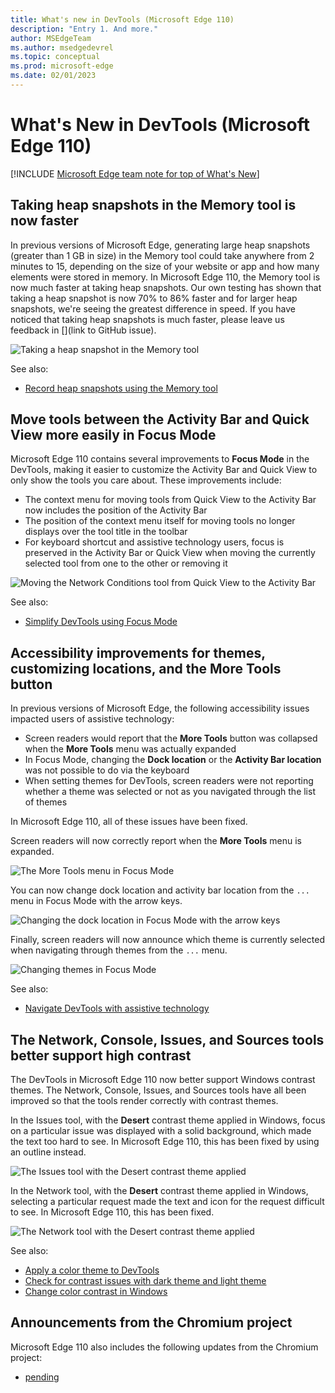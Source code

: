 ```yaml
---
title: What's new in DevTools (Microsoft Edge 110)
description: "Entry 1. And more."
author: MSEdgeTeam
ms.author: msedgedevrel
ms.topic: conceptual
ms.prod: microsoft-edge
ms.date: 02/01/2023
---
```

# What's New in DevTools (Microsoft Edge 110)

[!INCLUDE [Microsoft Edge team note for top of What's New](../../includes/edge-whats-new-note.md)]


<!-- ====================================================================== -->
## Taking heap snapshots in the Memory tool is now faster

<!-- Subtitle: When taking a heap snapshot greater than 1 GB in size, the time spent generating the snapshot in the Memory tool is at least 70% faster. -->

In previous versions of Microsoft Edge, generating large heap snapshots (greater than 1 GB in size) in the Memory tool could take anywhere from 2 minutes to 15, depending on the size of your website or app and how many elements were stored in memory.  In Microsoft Edge 110, the Memory tool is now much faster at taking heap snapshots.  Our own testing has shown that taking a heap snapshot is now 70% to 86% faster and for larger heap snapshots, we're seeing the greatest difference in speed.  If you have noticed that taking heap snapshots is much faster, please leave us feedback in [](link to GitHub issue).

![Taking a heap snapshot in the Memory tool](./devtools-110-images/faster-heap-snapshot.png)

See also:
* [Record heap snapshots using the Memory tool](../../../memory-problems/heap-snapshots.md#take-a-snapshot)

## Move tools between the Activity Bar and Quick View more easily in Focus Mode

<!-- Subtitle: Customize both the Activity Bar and Quick View in Focus Mode to see only the tools you care about. -->
Microsoft Edge 110 contains several improvements to **Focus Mode** in the DevTools, making it easier to customize the Activity Bar and Quick View to only show the tools you care about.  These improvements include:
- The context menu for moving tools from Quick View to the Activity Bar now includes the position of the Activity Bar
- The position of the context menu itself for moving tools no longer displays over the tool title in the toolbar
- For keyboard shortcut and assistive technology users, focus is preserved in the Activity Bar or Quick View when moving the currently selected tool from one to the other or removing it

![Moving the Network Conditions tool from Quick View to the Activity Bar](./devtools-110-images/focus-mode-moving-tools-context-menu.png)

See also:
* [Simplify DevTools using Focus Mode](../../../experimental-features/focus-mode.md)

## Accessibility improvements for themes, customizing locations, and the More Tools button

<!-- Subtitle: Using assistive technology like screen readers and keyboard shortcuts with the DevTools is now easier. -->

In previous versions of Microsoft Edge, the following accessibility issues impacted users of assistive technology:
- Screen readers would report that the **More Tools** button was collapsed when the **More Tools** menu was actually expanded
- In Focus Mode, changing the **Dock location** or the **Activity Bar location** was not possible to do via the keyboard
- When setting themes for DevTools, screen readers were not reporting whether a theme was selected or not as you navigated through the list of themes

In Microsoft Edge 110, all of these issues have been fixed.

Screen readers will now correctly report when the **More Tools** menu is expanded.

![The More Tools menu in Focus Mode](./devtools-110-images/a11y-focus-mode-more-tools.png)

You can now change dock location and activity bar location from the `...` menu in Focus Mode with the arrow keys.

![Changing the dock location in Focus Mode with the arrow keys](./devtools-110-images/a11y-focus-mode-dock-location.png)

Finally, screen readers will now announce which theme is currently selected when navigating through themes from the `...` menu.

![Changing themes in Focus Mode](./devtools-110-images/a11y-focus-mode-themes-menu.png)

See also:
* [Navigate DevTools with assistive technology](../../../accessibility/navigation.md)

## The Network, Console, Issues, and Sources tools better support high contrast

<!-- Subtitle: When a Windows contrast theme is applied, using the DevTools is now easier. -->

The DevTools in Microsoft Edge 110 now better support Windows contrast themes.  The Network, Console, Issues, and Sources tools have all been improved so that the tools render correctly with contrast themes.

In the Issues tool, with the **Desert** contrast theme applied in Windows, focus on a particular issue was displayed with a solid background, which made the text too hard to see.  In Microsoft Edge 110, this has been fixed by using an outline instead.

![The Issues tool with the Desert contrast theme applied](./devtools-110-images/hc-mode-issues-tool.png)

In the Network tool, with the **Desert** contrast theme applied in Windows, selecting a particular request made the text and icon for the request difficult to see.  In Microsoft Edge 110, this has been fixed.

![The Network tool with the Desert contrast theme applied](./devtools-110-images/hc-mode-network-tool.png)

See also:
* [Apply a color theme to DevTools](../../../customize/theme.md)
* [Check for contrast issues with dark theme and light theme](../../../accessibility/test-dark-mode.md)
* [Change color contrast in Windows](https://support.microsoft.com/windows/change-color-contrast-in-windows-fedc744c-90ac-69df-aed5-c8a90125e696)

<!-- ====================================================================== -->
## Announcements from the Chromium project

Microsoft Edge 110 also includes the following updates from the Chromium project:

* [pending](https://developer.chrome.com/tags/new-in-devtools/)


<!-- ====================================================================== -->
<!-- uncomment if content is copied from developer.chrome.com to this page -->

<!-- > [!NOTE]
> Portions of this page are modifications based on work created and [shared by Google](https://developers.google.com/terms/site-policies) and used according to terms described in the [Creative Commons Attribution 4.0 International License](https://creativecommons.org/licenses/by/4.0).
> The original page for announcements from the Chromium project is [What's New in DevTools (Chrome 110)](https://developer.chrome.com/blog/new-in-devtools-110) and is authored by [Jecelyn Yeen](https://developers.google.com/web/resources/contributors#jecelynyeen) (Developer advocate working on Chrome DevTools at Google). -->


<!-- ====================================================================== -->
<!-- uncomment if content is copied from developer.chrome.com to this page -->

<!-- [![Creative Commons License](../../../../media/cc-logo/88x31.png)](https://creativecommons.org/licenses/by/4.0)
This work is licensed under a [Creative Commons Attribution 4.0 International License](https://creativecommons.org/licenses/by/4.0). -->
